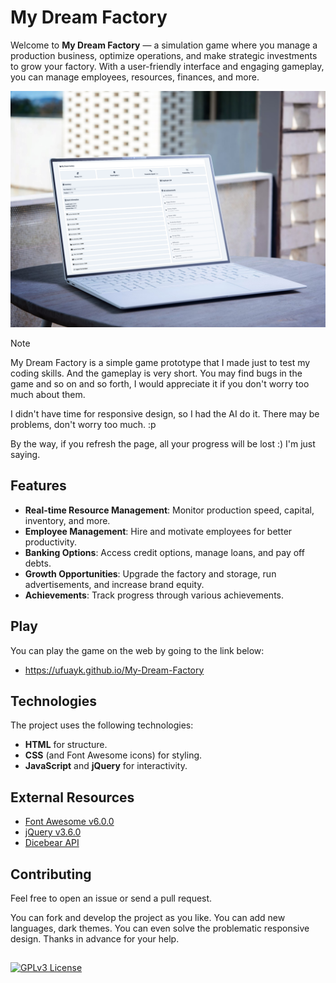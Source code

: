 # My Dream Factory

Welcome to **My Dream Factory** — a simulation game where you manage a production business, optimize operations, and make strategic investments to grow your factory. With a user-friendly interface and engaging gameplay, you can manage employees, resources, finances, and more.

![Mockup](https://raw.githubusercontent.com/ufuayk/My-Dream-Factory/refs/heads/main/img/mockup.png)

> [!NOTE]
>
> My Dream Factory is a simple game prototype that I made just to test my coding skills. And the gameplay is very short. You may find bugs in the game and so on and so forth, I would appreciate it if you don't worry too much about them.
>
> I didn't have time for responsive design, so I had the AI do it. There may be problems, don't worry too much. :p
>
> By the way, if you refresh the page, all your progress will be lost :) I'm just saying.

## Features

- **Real-time Resource Management**: Monitor production speed, capital, inventory, and more.
- **Employee Management**: Hire and motivate employees for better productivity.
- **Banking Options**: Access credit options, manage loans, and pay off debts.
- **Growth Opportunities**: Upgrade the factory and storage, run advertisements, and increase brand equity.
- **Achievements**: Track progress through various achievements.

## Play

You can play the game on the web by going to the link below: 
    
- https://ufuayk.github.io/My-Dream-Factory

## Technologies

The project uses the following technologies:
- **HTML** for structure.
- **CSS** (and Font Awesome icons) for styling.
- **JavaScript** and **jQuery** for interactivity.

## External Resources

- [Font Awesome v6.0.0](https://fontawesome.com/)
- [jQuery v3.6.0](https://github.com/jquery/jquery)
- [Dicebear API](https://github.com/dicebear/dicebear)

## Contributing

Feel free to open an issue or send a pull request. 

You can fork and develop the project as you like. You can add new languages, dark themes. You can even solve the problematic responsive design. Thanks in advance for your help.

## 

[![GPLv3 License](https://ziadoua.github.io/m3-Markdown-Badges/badges/LicenceGPLv3/licencegplv31.svg)](https://www.gnu.org/licenses/gpl-3.0.html)
